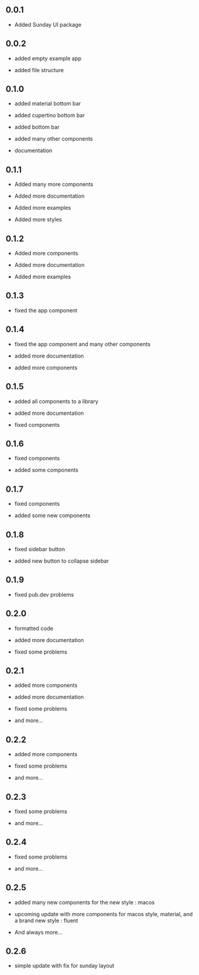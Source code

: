 ## 0.0.1

* Added Sunday UI package

## 0.0.2

* added empty example app

* added file structure

## 0.1.0

* added material bottom bar

* added cupertino bottom bar

* added bottom bar

* added many other components

* documentation

## 0.1.1

* Added many more components

* Added more documentation

* Added more examples

* Added more styles

## 0.1.2

* Added more components

* Added more documentation

* Added more examples

## 0.1.3

* fixed the app component

## 0.1.4

* fixed the app component and many other components

* added more documentation

* added more components

## 0.1.5

* added all components to a library

* added more documentation

* fixed components

## 0.1.6

* fixed components

* added some components

## 0.1.7

* fixed components

* added some new components

## 0.1.8

* fixed sidebar button

* added new button to collapse sidebar

## 0.1.9

* fixed pub.dev problems

## 0.2.0

* formatted code

* added more documentation

* fixed some problems

## 0.2.1

* added more components

* added more documentation

* fixed some problems

* and more...

## 0.2.2

* added more components

* fixed some problems

* and more...

## 0.2.3

* fixed some problems

* and more...

## 0.2.4

* fixed some problems

* and more...

## 0.2.5

* added many new components for the new style : macos

* upcoming update with more components for macos style, material, and a brand new style : fluent

* And always more...

## 0.2.6

* simple update with fix for sunday layout